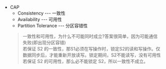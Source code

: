 - CAP
    - Consistency  --- 一致性 
    - Availability --- 可用性 
    - Partition Tolerance --- 分区容错性
    > 一致性和可用性，为什么不可能同时成立?答案很简单，因为可能通信失败(即出现分区容错)<br>若保证 S2 的一致性，那S1必须在写操作时，锁定S2的读和写操作。仅数据同步后，才能重新开放读写。锁定期间，S2不能读写，没有可用性<br>若保证 S2 的可用性，那么必不能锁定 S2，所以一致性不成立。

    
 